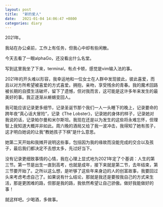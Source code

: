 ```yaml
---
layout: post
title:  "新的爱人"
date:   2021-01-04 14:06:47 +0800
categories: diary
---
```


2021年。

我站在办公桌前，工作上有任务，但我心中却有些闲散。

今天去看了一眼alphaGo，还没看出什么名堂。

写到这里我坐了下来，terminal，有点卡顿，感觉是vim输入法的事。

2021年的开头难以形容，我幸运地和一位女士在人群中发现彼此，彼此喜爱，而且以对方所希望被喜爱的方式喜爱。拥抱，亲吻，享受残余的青春。我的魔术回路被长期的自摸生活破坏，留下了遗憾，但对我而言，这可能是这许多年来发生的最美好的事。我正逐渐从蜥蜴变回人。

我可能应该记录更多细节，记录圣诞节那个我们一人一头睡下的晚上，记录要命的跨年夜“真心话大冒险”，记录《The Lobster》，记录她的身体的样子，记录她对我说的话，记录帕尔曼和米尔斯坦。我现在还是以为发生的这些将永难忘怀，但理智上我知道大概并非如此。周六晚的酒局又给了我一波冲击，我得知了她有孩子，这才明白她说的让我“教她孩子下棋”是什么意思。

她第二天开始和我摊开说明这些事，包括因为我的缘故而没能完成的交合以及孩子，最后我们都决定不去想太多，先过好当下。

没有记录更细致事情的心情，我在心理上显式地为2021年定了个基调：人生的第三节。第一节是出生一直到高考，也就是成年，接下来就是第二节，去年结束，第三节要开始了。之所以这么想，是听够了这些年来身边的人的创富故事，我要回过头来考虑考虑自己了。如果说有什么结论，那就是我还是要按我自己的方式来生活，那是更困难的路，但那是我的路，我依然希望让自己骄傲。做好我能做好的事！

就这样吧。少喝酒，多做事。
